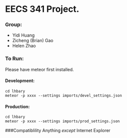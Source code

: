 # EECS 341 Project.

### Group:
- Yidi Huang
- Zicheng (Brian) Gao
- Helen Zhao

### To Run:

Please have meteor first installed.

#### Development: 
```
cd lhbary
meteor -p xxxx --settings imports/devel_settings.json
```

#### Production:
```
cd lhbary
meteor -p xxxx --settings imports/prod_settings.json
```

###Compatiblility
Anything *except* Internet Explorer
